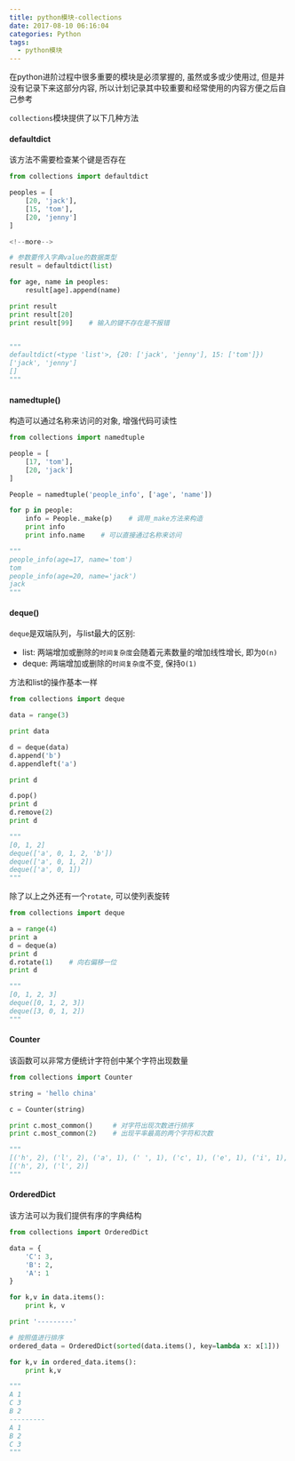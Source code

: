 ```yaml
---
title: python模块-collections
date: 2017-08-10 06:16:04
categories: Python
tags:
  - python模块
---
```


在python进阶过程中很多重要的模块是必须掌握的, 虽然或多或少使用过, 但是并没有记录下来这部分内容, 所以计划记录其中较重要和经常使用的内容方便之后自己参考



`collections`模块提供了以下几种方法

#### defaultdict

该方法不需要检查某个键是否存在

```python
from collections import defaultdict

peoples = [
	[20, 'jack'],
	[15, 'tom'],
	[20, 'jenny']
]

<!--more-->

# 参数要传入字典value的数据类型
result = defaultdict(list)

for age, name in peoples:
	result[age].append(name)

print result
print result[20]
print result[99]    # 输入的键不存在是不报错


"""
defaultdict(<type 'list'>, {20: ['jack', 'jenny'], 15: ['tom']})
['jack', 'jenny']
[]
"""
```

#### namedtuple()

构造可以通过名称来访问的对象,  增强代码可读性

```python
from collections import namedtuple

people = [
	[17, 'tom'],
	[20, 'jack']
]

People = namedtuple('people_info', ['age', 'name'])

for p in people:
	info = People._make(p)    # 调用_make方法来构造
	print info
	print info.name    # 可以直接通过名称来访问

"""
people_info(age=17, name='tom')
tom
people_info(age=20, name='jack')
jack
"""
```



#### deque()

`deque`是双端队列，与list最大的区别:

- list: 两端增加或删除的`时间复杂度`会随着元素数量的增加线性增长, 即为`O(n)`
- deque: 两端增加或删除的`时间复杂度`不变, 保持`O(1)`

方法和list的操作基本一样

```python
from collections import deque

data = range(3)

print data

d = deque(data)
d.append('b')
d.appendleft('a')

print d

d.pop()
print d
d.remove(2)
print d

"""
[0, 1, 2]
deque(['a', 0, 1, 2, 'b'])
deque(['a', 0, 1, 2])
deque(['a', 0, 1])
"""
```

除了以上之外还有一个`rotate`, 可以使列表旋转

```python
from collections import deque

a = range(4)
print a
d = deque(a)
print d
d.rotate(1)    # 向右偏移一位
print d

"""
[0, 1, 2, 3]
deque([0, 1, 2, 3])
deque([3, 0, 1, 2])
"""
```



#### Counter

该函数可以非常方便统计字符创中某个字符出现数量

```python
from collections import Counter

string = 'hello china'

c = Counter(string)

print c.most_common()     # 对字符出现次数进行排序
print c.most_common(2)    # 出现平率最高的两个字符和次数

"""
[('h', 2), ('l', 2), ('a', 1), (' ', 1), ('c', 1), ('e', 1), ('i', 1), ('o', 1), ('n', 1)]
[('h', 2), ('l', 2)]
"""
```



#### OrderedDict

该方法可以为我们提供有序的字典结构

```python
from collections import OrderedDict

data = {
	'C': 3,
	'B': 2,
	'A': 1
}

for k,v in data.items():
	print k, v

print '---------'

# 按照值进行排序
ordered_data = OrderedDict(sorted(data.items(), key=lambda x: x[1]))

for k,v in ordered_data.items():
	print k,v

"""
A 1
C 3
B 2
---------
A 1
B 2
C 3
"""

```









